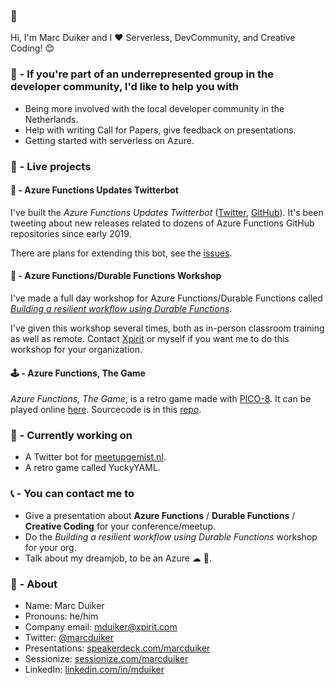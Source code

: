 ### 👋

Hi, I'm Marc Duiker and I ❤ Serverless, DevCommunity, and Creative Coding! 😊

### 💪 - If you're part of an underrepresented group in the developer community, I'd like to help you with

- Being more involved with the local developer community in the Netherlands.
- Help with writing Call for Papers, give feedback on presentations.
- Getting started with serverless on Azure.

### 🏁 - Live projects

#### 🤖 - Azure Functions Updates Twitterbot

I've built the *Azure Functions Updates Twitterbot* ([Twitter](https://twitter.com/az_func_updates), [GitHub](https://github.com/marcduiker/az-func-updates)). It's been tweeting about new releases related to dozens of Azure Functions GitHub repositories since early 2019.

There are plans for extending this bot, see the [issues](https://github.com/marcduiker/az-func-updates/issues).

#### 📝 - Azure Functions/Durable Functions Workshop

I've made a full day workshop for Azure Functions/Durable Functions called [*Building a resilient workflow using Durable Functions*](https://github.com/marcduiker/building-a-resilient-workflow-with-durable-functions). 

I've given this workshop several times, both as in-person classroom training as well as remote. Contact [Xpirit](https://www.xpirit.com/) or myself if you want me to do this workshop for your organization.

#### 🕹 - Azure Functions, The Game

*Azure Functions, The Game*, is a retro game made with [PICO-8](https://www.lexaloffle.com/pico-8.php). It can be played online [here](https://marcduiker.itch.io/azure-functions-the-game). Sourcecode is in this [repo](https://github.com/marcduiker/pico-8-games).

### 👷 - Currently working on

- A Twitter bot for [meetupgemist.nl](https://meetupgemist.nl).
- A retro game called YuckyYAML.

### 📞 - You can contact me to

- Give a presentation about **Azure Functions** / **Durable Functions** / **Creative Coding** for your conference/meetup.
- Do the *Building a resilient workflow using Durable Functions* workshop for your org.
- Talk about my dreamjob, to be an Azure ☁ 🥑.

### 🧔 - About

- Name: Marc Duiker
- Pronouns: he/him
- Company email: mduiker@xpirit.com
- Twitter: [@marcduiker](https://twitter.com/marcduiker)
- Presentations: [speakerdeck.com/marcduiker](https://speakerdeck.com/marcduiker)
- Sessionize: [sessionize.com/marcduiker](https://sessionize.com/marcduiker/)
- LinkedIn: [linkedin.com/in/mduiker](https://www.linkedin.com/in/mduiker/)
